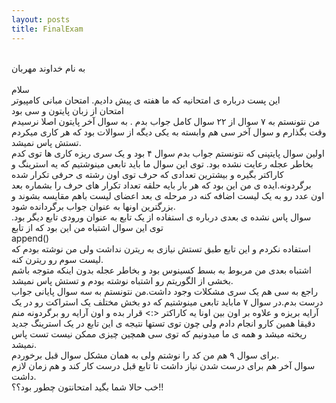 ```yaml
---
layout: posts
title: FinalExam
---
```

<br>به نام خداوند مهربان<br>
<br>سلام<br>
این پست درباره ی امتحانیه که ما هفته ی پیش دادیم. امتحان مبانی کامپیوتر
<br>امتحان از زبان پایتون و سی بود
<br>من نتونستم به ۷ سوال از ۲۲ سوال کامل جواب بدم . به سوال آخر پایتون اصلا نرسیدم وقت بگذارم و سوال آخر سی هم وابسته به یکی دیگه از سوالات بود که هر کاری میکردم تستش پاس نمیشد.
<br>اولین سوال پایتپنی که نتونستم جواب بدم سوال ۴ بود و یک سری ریزه کاری ها توی کدم بخاطر عجله رعایت نشده بود. توی این سوال ما باید تابعی مینوشتیم که یه استرینگ و کاراکتر بگیره و بیشترین تعدادی که حرف توی اون رشته ی حرفی تکرار شده برگردونه.ایده ی من این بود که هر بار بایه حلقه تعداد تکرار های حرف را بشماره بعد اون عدد رو به یک لیست اضافه کنه در مرحله ی بعد اعضای لیست باهم مقایسه بشوند و بزرگترین اونها به عنوان جواب برگردانده شود.<br>
سوال پاس نشده ی بعدی درباره ی استفاده از یک تابع به عنوان ورودی تابع دیگر بود. توی این سوال اشتباه من این بود که از تابع 
<br>append()<br>
استفاده نکردم و این تابع طبق تستش نیازی به ریترن نداشت ولی من نوشته بودم که لیست سوم رو ریترن کنه.
<br>
اشتباه بعدی من مربوط به بسط کسینوس بود و بخاطر عجله بدون  اینکه متوجه باشم بخشی از الگوریتم رو اشتباه نوشته بودم و تستش پاس نمیشد.
<br>
راجع به سی هم یک سری مشکلات وجود داشت.من نتونستم به سه سوال پایانی جواب درست بدم.در سوال ۷ ماباید تابعی مینوشتیم که دو بخش مختلف  یک استراکت رو در یک آرایه بریزه و علاوه بر اون بین اونا یه کاراکتر <:> قرار بده و  اون آرایه رو برگردونه منم دقیقا همین کارو انجام دادم ولی چون توی تستها نتیجه ی این تابع در یک استرینگ جدید ریخته میشد و همه ی ما میدونیم که توی سی همچین چیزی ممکن نیست تست پاس نمیشد.
<br>برای سوال ۹ هم من کد را نوشتم ولی به همان مشکل سوال قبل برخوردم.
<br>سوال آخر هم برای درست شدن نیاز داشت تا تابع قبل درست کار کند و هم زمان لازم داشت.
<br>
خب حالا شما بگید امتحانتون چطور بود؟؟!!
<br>
<br>
<br>


